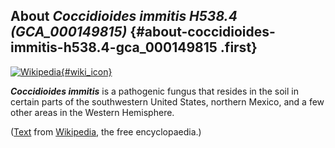 About *Coccidioides immitis H538.4 (GCA\_000149815)* {#about-coccidioides-immitis-h538.4-gca_000149815 .first}
----------------------------------------------------

[![Wikipedia](/img/wikipedia_logo_v2_en.png){#wiki_icon}](http://en.wikipedia.org/wiki/Coccidioides_immitis)

***Coccidioides immitis*** is a pathogenic fungus that resides in the
soil in certain parts of the southwestern United States, northern
Mexico, and a few other areas in the Western Hemisphere.

([Text](http://en.wikipedia.org/wiki/Coccidioides_immitis) from
[Wikipedia](http://en.wikipedia.org/), the free encyclopaedia.)
